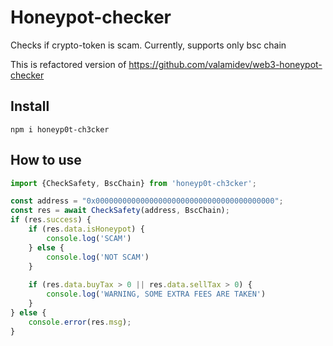 # Honeypot-checker

Checks if crypto-token is scam. Currently, supports only bsc chain

This is refactored version of https://github.com/valamidev/web3-honeypot-checker

## Install

```npm i honeyp0t-ch3cker```

## How to use

```ts
import {CheckSafety, BscChain} from 'honeyp0t-ch3cker';

const address = "0x0000000000000000000000000000000000000000";
const res = await CheckSafety(address, BscChain);
if (res.success) {
    if (res.data.isHoneypot) {
        console.log('SCAM')
    } else {
        console.log('NOT SCAM')
    }
    
    if (res.data.buyTax > 0 || res.data.sellTax > 0) {
        console.log('WARNING, SOME EXTRA FEES ARE TAKEN')
    }
} else {
    console.error(res.msg);
}
```
